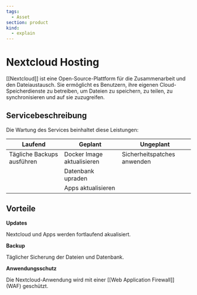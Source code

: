 ```yaml
---
tags:
  - Asset
section: product
kind:
  - explain
---
```

# Nextcloud Hosting

[[Nextcloud]] ist eine Open-Source-Plattform für die Zusammenarbeit und den Dateiaustausch. Sie ermöglicht es Benutzern, ihre eigenen Cloud-Speicherdienste zu betreiben, um Dateien zu speichern, zu teilen, zu synchronisieren und auf sie zuzugreifen.

## Servicebeschreibung

Die Wartung des Services beinhaltet diese Leistungen:

| Laufend                    | Geplant                    | Ungeplant                   |
| -------------------------- | -------------------------- | --------------------------- |
| Tägliche Backups ausführen | Docker Image aktualisieren | Sicherheitspatches anwenden |
|                            | Datenbank upraden          |                             |
|                            | Apps aktualisieren                           |                             |
## Vorteile

**Updates**

Nextcloud und Apps werden fortlaufend akualisiert.

**Backup**

Täglicher Sicherung der Dateien und Datenbank.

**Anwendungsschutz**

Die Nextcloud-Anwendung wird mit einer [[Web Application Firewall]] (WAF) geschützt. 